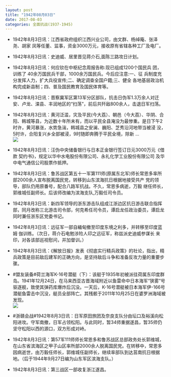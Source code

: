 ```yaml
---
layout: post
title: "1942年08月03日"
date: 2017-08-03
categories: 全面抗战(1937-1945)
---
```


<meta name="referrer" content="no-referrer" />

- 1942年8月3日讯：江西省政府组织江西兴业公司，由文群、杨绰庵、张泽尧、胡家 凤等任董、监事，资金3000万元，接收原有省辖各种工厂及电厂。 

- 1942年8月3日讯：史迪威、居里晋见蒋介石,面陈三路攻日计划。 

- 1942年8月3日讯：何应钦在中枢纪念周报告称:现已组成1200个国民兵 团，训练了 40余万国民兵干部，1000余万国民兵。今后应注意:一、征 兵制度充分发挥人力，扩大兵役宣传;二、确定调查全国户籍;三、健全 各地基层政治机构完成新县制；四、普及国民教育及国民体育等。 

- 1942年8月3日讯：晋察冀军区第13军分区部队，抗击日伪军1.3万余人对迁安、卢龙、滦县、丰润地区的“扫荡”，前后共歼敌800余人，击退日军扫荡。 

- 1942年8月3日讯：黄河泛滥，灾及平民(今大荔）、朝邑（今大荔）、华阴、合阳、韩城等县，为近数十年所未有，而以平民全县淹没为最惨重。是日下午2 时许，黄河暴涨，水势急湍，韩城县之安澜、巍阳、芝秀沿河地带当被浸 没，5时许，合阳复兴乡全部被浸，9时随即奔腾于平民全境，除新 ... <br/><img src="https://wx1.sinaimg.cn/large/aca367d8ly1fi6lf5bnitj20c80ftmxj.jpg" />

- 1942年8月3日讯：汪伪中央储备银行与日本正金银行签订日元3000万元《借款 契约书》，规定以华中水电股份有限公司、永礼化学工业股份有限公司 及华中电气通信公司股票作抵押。 

- 1942年8月3日讯：鲁苏战区第五十一军第111师(原属东北军)师长常恩多率所部2000余人宣布脱离国民党，转移到山东滨海抗日根据地接受共产 党的领导，部队仍用原番号，配合八路军抗战。不久，常恩多病逝，万毅 继任师长，郭维城任副师长。后该师改编为滨海支队,万毅任司令员。 

- 1942年8月3日讯：新四军领导的浙东游击队组成江浙边区抗日游击联合指挥部，同月改称三北游击司令部，何克希任司令员，谭启龙任政治委员，谭启龙同时兼任浙东区党委书记。 

- 1942年8月3日讯：远征军一部自緬甸撤至印度东境之利多，并转移至印度蓝姆 伽训练。（次日，蒋介石电勉涉险人印之远征军，称兹派史迪威参谋长 来印，对各该部巡视慰问，并加督训。） 

- 1942年8月3日讯：《解放日报》发表《彻底实行精兵政策》的社论，指出，精兵政策是目前敌后建军的正确方向，是坚持敌后斗争和准备反攻力量的重要步骤。 

- #盟友装备#荷兰海军K-16号潜艇（下）：该艇于1935年初被派往荷属东印度群岛。1941年12月24日，在马来西亚古晋海域附近以鱼雷命中日本海军“狭雾”号驱逐舰，致使其弹药库爆炸后沉没。一天后，K-16号潜艇被日本海军伊-166号潜艇鱼雷击中沉没，艇员全部阵亡。其残骸于2011年10月25日在婆罗洲海域被发现。 <br/><img src="https://wx4.sinaimg.cn/large/aca367d8ly1fi6b0i1yrgj20hs0ba40d.jpg" />

- #浙赣会战#1942年8月3日讯：日军原田旅团及奈良支队分由坛口及裕溪向松阳进攻。守军南撤，日军占领松阳。与此同时，暂34师重据遂昌，暂35师仍坚守松阳以西的源口，双方形成对峙。 

- 1942年8月3日讯：第57军111师师长常恩多和鲁苏战区总部政务处长郭维城，在山东省滨海区之甲子山区率所部2000余人脱离国民党。在转移中，常恩多因病逝世，由万毅任师长，郭维城任副师长，继续率部队到达莒南抗日根据地。（后于1944年9月27日编为山东军区滨海支队。） 

- 1942年8月3日讯：第三战区一部收复浙江遂昌。 

